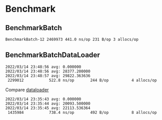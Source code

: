 # Benchmark

## BenchmarkBatch
`BenchmarkBatch-12 2469973 441.0 ns/op 231 B/op 3 allocs/op`

## BenchmarkBatchDataLoader
```
2022/03/14 23:48:56 avg: 0.000000
2022/03/14 23:48:56 avg: 28377.200000
2022/03/14 23:48:57 avg: 29822.363636
 2299012	       522.8 ns/op	     244 B/op	       4 allocs/op
```

Compare [dataloader](https://github.com/graph-gophers/dataloader)
```
2022/03/14 23:35:43 avg: 0.000000
2022/03/14 23:35:44 avg: 20093.500000
2022/03/14 23:35:45 avg: 22113.536364
 1435984	       738.4 ns/op	     492 B/op	       8 allocs/op
```
